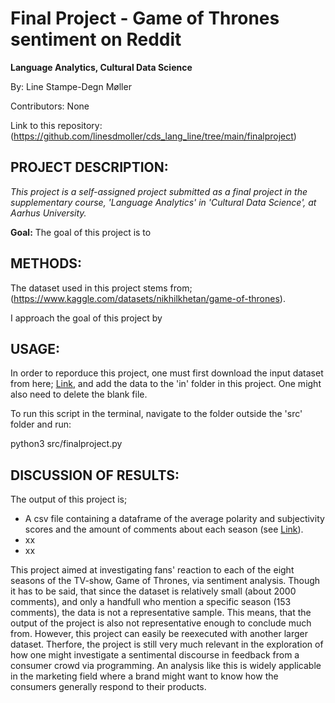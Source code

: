 # Final Project - Game of Thrones sentiment on Reddit
**Language Analytics, Cultural Data Science**

By: Line Stampe-Degn Møller

Contributors: None

Link to this repository: (https://github.com/linesdmoller/cds_lang_line/tree/main/finalproject)

## PROJECT DESCRIPTION:
*This project is a self-assigned project submitted as a final project in the supplementary course, 'Language Analytics' in 'Cultural Data Science', at Aarhus University.*

**Goal:**
The goal of this project is to 

## METHODS:
The dataset used in this project stems from; (https://www.kaggle.com/datasets/nikhilkhetan/game-of-thrones).

I approach the goal of this project by 

## USAGE:
In order to reporduce this project, one must first download the input dataset from here; [Link](https://www.kaggle.com/datasets/nikhilkhetan/game-of-thrones), and add the data to the 'in' folder in this project. One might also need to delete the blank file.

To run this script in the terminal, navigate to the folder outside the 'src' folder and run:

python3 src/finalproject.py

## DISCUSSION OF RESULTS:
The output of this project is;
- A csv file containing a dataframe of the average polarity and subjectivity scores and the amount of comments about each season (see [Link](https://github.com/linesdmoller/cds_lang_line/blob/main/finalproject/out/dataframes/all_seasons_avg_df.csv)).
- xx
- xx

This project aimed at investigating fans' reaction to each of the eight seasons of the TV-show, Game of Thrones, via sentiment analysis. Though it has to be said, that since the dataset is relatively small (about 2000 comments), and only a handfull who mention a specific season (153 comments), the data is not a representative sample. 
This means, that the output of the project is also not representative enough to conclude much from. However, this project can easily be reexecuted with another larger dataset. Therfore, the project is still very much relevant in the exploration of how one might investigate a sentimental discourse in feedback from a consumer crowd via programming. 
An analysis like this is widely applicable in the marketing field where a brand might want to know how the consumers generally respond to their products.
